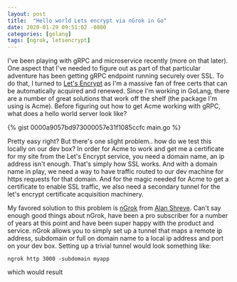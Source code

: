```yaml
---
layout: post
title:  "Hello world Lets encrypt via nGrok in Go"
date: 2020-01-29 09:51:02 -0800
categories: [golang]
tags: [ngrok, letsencrypt]
---
```


I've been playing with gRPC and microservice recently (more on that later). One aspect that I've needed to figure out as part of that particular adventure has been getting gRPC endpoint running securely over SSL.  To do that, I turned to [Let's Encrypt](https://letsencrypt.org) as I'm a massive fan of free certs that can be automatically acquired and renewed.  Since I'm working in GoLang, there are a number of great solutions that work off the shelf (the package I'm using is Acme).  Before figuring out how to get Acme working with gRPC, what does a hello world server look like?

{% gist 0000a9057bd973000057e31f1085ccfc main.go %}

Pretty easy right?  But there's one slight problem.. how do we test this locally on our dev box?  In order for Acme to work and get me a certificate for my site from the Let's Encrypt service, you need a domain name, an ip address isn't enough.  That's simply how SSL works.  And with a domain name in play, we need a way to have traffic routed to our dev machine for https requests for that domain.  And for the magic needed for Acme to get a certificate to enable SSL traffic, we also need a secondary tunnel for the let's encrypt certificate acquisition machinery.

My favored solution to this problem is [nGrok](https://ngrok.com) from [Alan Shreve](https://twitter.com/inconshreveable).  Can't say enough good things about nGrok, have been a pro subscriber for a number of years at this point and have been super happy with the product and service.  nGrok allows you to simply set up a tunnel that maps a remote ip address, subdomain or full on domain name to a local ip address and port on your dev box.  Setting up a trivial tunnel would look something like:

```console
ngrok http 3000 -subdomain myapp
```

which would result